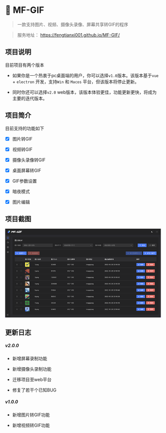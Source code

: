# 🍪 MF-GIF

> 一款支持图片、视频、摄像头录像、屏幕共享转GIF的程序

> 服务地址： https://fengtianxi001.github.io/MF-GIF/

## 项目说明

目前项目有两个版本

- 如果你是一个热衷于pc桌面端的用户，你可以选择`v1.0`版本。该版本基于`vue` + `electron` 开发，支持`Win` 和 `Macos` 平台，但该版本将停止更新。

- 同时你还可以选择`v2.0` web版本，该版本体验更佳，功能更新更快，将成为主要的迭代版本。

## 项目简介

目前支持的功能如下

- [x]  图片转GIF

- [x]  视频转GIF

- [x]  摄像头录像转GIF

- [x]  桌面屏幕转GIF

- [x]  GIF参数设置

- [x]  暗夜模式

- [x]  图片编辑



## 项目截图

![](https://raw.githubusercontent.com/fengtianxi001/MF-GIF/v2.0/screenshot/banner_02.png)



## 更新日志

##### v2.0.0

- 新增屏幕录制功能

- 新增摄像头录制功能

- 迁移项目至web平台

- 修复了若干个已知BUG

##### v1.0.0

- 新增图片转GIF功能

- 新增视频转GIF功能


